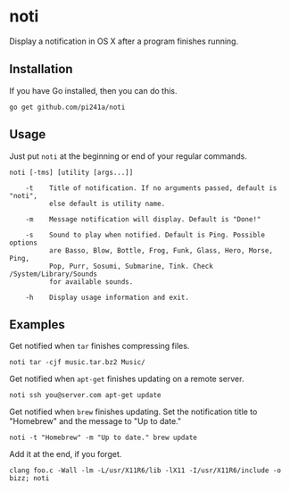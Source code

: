 # noti
Display a notification in OS X after a program finishes running.

## Installation
If you have Go installed, then you can do this.
````
go get github.com/pi241a/noti
````

## Usage
Just put `noti` at the beginning or end of your regular commands.
````
noti [-tms] [utility [args...]]

    -t    Title of notification. If no arguments passed, default is "noti",
          else default is utility name.

    -m    Message notification will display. Default is "Done!"

    -s    Sound to play when notified. Default is Ping. Possible options
          are Basso, Blow, Bottle, Frog, Funk, Glass, Hero, Morse, Ping,
          Pop, Purr, Sosumi, Submarine, Tink. Check /System/Library/Sounds
          for available sounds.

    -h    Display usage information and exit.
````

## Examples
Get notified when `tar` finishes compressing files.
````
noti tar -cjf music.tar.bz2 Music/
````

Get notified when `apt-get` finishes updating on a remote server.
````
noti ssh you@server.com apt-get update
````

Get notified when `brew` finishes updating. Set the notification title to
"Homebrew" and the message to "Up to date."
````
noti -t "Homebrew" -m "Up to date." brew update
````

Add it at the end, if you forget.
````
clang foo.c -Wall -lm -L/usr/X11R6/lib -lX11 -I/usr/X11R6/include -o bizz; noti
````
